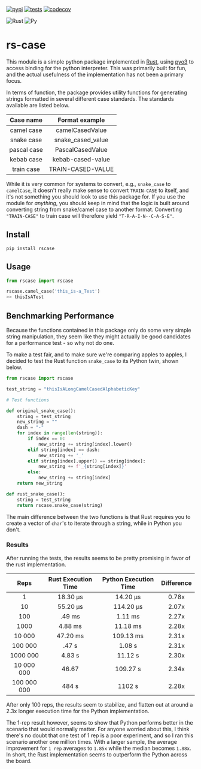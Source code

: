 [![pypi](https://img.shields.io/pypi/v/rscase.svg)](https://pypi.org/project/rscase/)
[![tests](https://github.com/sondrelg/rs-case/workflows/tests/badge.svg)](https://github.com/sondrelg)
[![codecov](https://codecov.io/gh/sondrelg/rscase/branch/master/graph/badge.svg)](https://codecov.io/gh/sondrelg/rscase)

![Rust](https://img.shields.io/badge/Rust-v1.41.0-orange.svg)
![Py](https://img.shields.io/badge/Python-v3.8-blue.svg)


# rs-case

This module is a simple python package implemented in [Rust](https://www.rust-lang.org/learn), using [pyo3](https://github.com/PyO3/pyo3) to access binding for the python interpreter. This was primarily built for fun, and the actual usefulness of the implementation has not been a primary focus.

In terms of function, the package provides utility functions for generating strings formatted in several different case standards. The standards available are listed below.

| Case name        | Format example           |
| :--------------: |:-----------------:|
| camel case       | camelCasedValue   |
| snake case       | snake_cased_value |
| pascal case      | PascalCasedValue  |
| kebab case       | kebab-cased-value |
| train case       | TRAIN-CASED-VALUE |

While it is very common for systems to convert, e.g., `snake_case` to `camelCase`, it doesn't really make sense to convert `TRAIN-CASE` to itself, and it's not something you should look to use this package for. If you use the module for *anything*, you should keep in mind that the logic is built around converting string from snake/camel case to another format. Converting `"TRAIN-CASE"` to train case will therefore yield `"T-R-A-I-N--C-A-S-E"`. 

## Install 

```shell
pip install rscase
```

## Usage

```python
from rscase import rscase

rscase.camel_case('this_is-a_Test')
>> thisIsATest
```


## Benchmarking Performance

Because the functions contained in this package only do some very simple string manipulation, they seem like they might actually be good candidates for a performance test - so why not do one.
 
To make a test fair, and to make sure we're comparing apples to apples, I decided to test the Rust function `snake_case` to its Python twin, shown below.

```python
from rscase import rscase

test_string = "thisIsALongCamelCasedAlphabeticKey"

# Test functions 

def original_snake_case():
    string = test_string
    new_string = ""
    dash = "-"
    for index in range(len(string)):
        if index == 0:
            new_string += string[index].lower()
        elif string[index] == dash:
            new_string += '_'
        elif string[index].upper() == string[index]:
            new_string += f'_{string[index]}'
        else:
            new_string += string[index]
    return new_string

def rust_snake_case():
    string = test_string
    return rscase.snake_case(string)
```

The main difference between the two functions is that Rust requires you to create a vector of `char`'s to iterate through a string, while in Python you don't.

### Results

After running the tests, the results seems to be pretty promising in favor of the rust implementation. 

| Reps | Rust Execution Time | Python Execution Time | Difference |
| :--------------: |:-----------------:| :--------------: |:-----------------:|
| 1 | 18.30 μs | 14.20 μs | 0.78x |
| 10 | 55.20 μs | 114.20 μs | 2.07x |
| 100 | .49 ms | 1.11 ms | 2.27x |
| 1000 | 4.88 ms | 11.18 ms | 2.28x |
| 10 000 | 47.20 ms | 109.13 ms | 2.31x |
| 100 000 | .47 s | 1.08 s | 2.31x |
| 1000 000 | 4.83 s | 11.12 s | 2.30x |
| 10 000 000 | 46.67 | 109.27 s | 2.34x |
| 100 000 000 | 484 s | 1102 s | 2.28x |

After only 100 reps, the results seem to stabilize, and flatten out at around a 2.3x longer execution time for the Python implementation.

The 1-rep result however, seems to show that Python performs better in the scenario that would normally matter. For anyone worried about this, I think there's no doubt that one test of 1 rep is a poor experiment, and so I ran this scenario another one million times. With a larger sample, the average improvement for `1 rep` averages to `1.85x` while the median becomes `1.88x`. In short, the Rust implementation seems to outperform the Python across the board.
